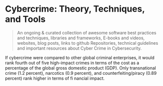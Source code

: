 # Cybercrime: Theory, Techniques, and Tools

> An ongoing & curated collection of awesome software best practices and techniques, libraries and frameworks, E-books and videos, websites, blog posts, links to github Repositories, technical guidelines and important resources about Cyber Crime in Cybersecurity.



If cybercrime were compared to other global criminal enterprises, it would rank fourth out of five high-impact crimes in terms of the cost as a percentage of the global gross domestic product (GDP). Only transnational
crime (1.2 percent), narcotics (0.9 percent), and counterfeiting/piracy (0.89 percent) rank higher in terms of fi nancial impact.

